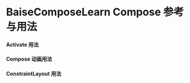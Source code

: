 <h1>BaiseComposeLearn Compose 参考与用法</h1>
<h4>Activate 用法</h4>
<h4>Compose 动画用法</h4>
<h4>ConstraintLayout 用法</h4>
